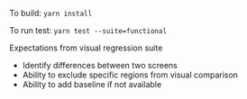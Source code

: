 To build:
``yarn install``

To run test:
``yarn test --suite=functional ``

Expectations from visual regression suite

- Identify differences between two screens
- Ability to exclude specific regions from visual comparison
- Ability to add baseline if not available
